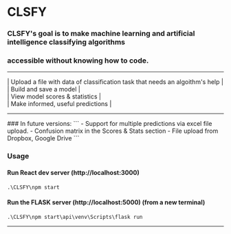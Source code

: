 # CLSFY

### CLSFY's goal is to make machine learning and artificial intelligence classifying algorithms
### accessible without knowing how to code.
<hr/>

| Upload a file with data of classification task that needs an algoithm's help |<br/>
| Build and save a model |<br/>
| View model scores & statistics |<br/>
| Make informed, useful predictions |<br/>
<hr/>
### In future versions:
```
 - Support for multiple predictions via excel file upload.
 - Confusion matrix in the Scores & Stats section
 - File upload from Dropbox, Google Drive
```

### Usage
#### Run React dev server (http://localhost:3000)
```
.\CLSFY\npm start
```
#### Run the FLASK server (http://localhost:5000) (from a new terminal)
```
.\CLSFY\npm start\api\venv\Scripts\flask run 
```
<hr/>
